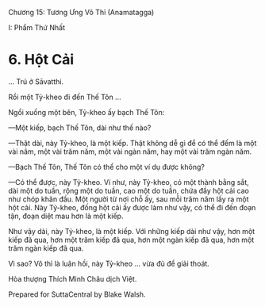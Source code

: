  

Chương 15: Tương Ưng Vô Thỉ (Anamatagga)

I: Phẩm Thứ Nhất

# 6\. Hột Cải

… Trú ở Sāvatthi.

Rồi một Tỷ-kheo đi đến Thế Tôn …

Ngồi xuống một bên, Tỷ-kheo ấy bạch Thế Tôn:

—Một kiếp, bạch Thế Tôn, dài như thế nào?

—Thật dài, này Tỷ-kheo, là một kiếp. Thật không dễ gì để có thể đếm là một vài năm, một vài trăm năm, một vài ngàn năm, hay một vài trăm ngàn năm.

—Bạch Thế Tôn, Thế Tôn có thể cho một ví dụ được không?

—Có thể được, này Tỷ-kheo. Ví như, này Tỷ-kheo, có một thành bằng sắt, dài một do tuần, rộng một do tuần, cao một do tuần, chứa đầy hột cải cao như chóp khăn đầu. Một người từ nơi chỗ ấy, sau mỗi trăm năm lấy ra một hột cải. Này Tỷ-kheo, đống hột cải ấy được làm như vậy, có thể đi đến đoạn tận, đoạn diệt mau hơn là một kiếp.

Như vậy dài, này Tỷ-kheo, là một kiếp. Với những kiếp dài như vậy, hơn một kiếp đã qua, hơn một trăm kiếp đã qua, hơn một ngàn kiếp đã qua, hơn một trăm ngàn kiếp đã qua.

Vì sao? Vô thỉ là luân hồi, này Tỷ-kheo … vừa đủ để giải thoát.

Hòa thượng Thích Minh Châu dịch Việt.

Prepared for SuttaCentral by Blake Walsh.